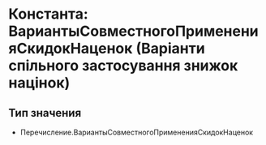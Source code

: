 ﻿# Константа: ВариантыСовместногоПримененияСкидокНаценок (Варіанти спільного застосування знижок націнок)

## Тип значения

- Перечисление.ВариантыСовместногоПримененияСкидокНаценок

